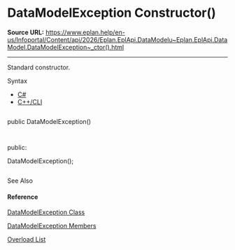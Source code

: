 # DataModelException Constructor()

**Source URL:** https://www.eplan.help/en-us/Infoportal/Content/api/2026/Eplan.EplApi.DataModelu~Eplan.EplApi.DataModel.DataModelException~_ctor().html

---

Standard constructor.

Syntax

- [C#](#i-syntax-CS)
- [C++/CLI](#i-syntax-CPP2005)

```
```
public DataModelException()
```
```

```
```
public:
DataModelException();
```
```



See Also

#### Reference

[DataModelException Class](Eplan.EplApi.DataModelu~Eplan.EplApi.DataModel.DataModelException.html)
  
[DataModelException Members](Eplan.EplApi.DataModelu~Eplan.EplApi.DataModel.DataModelException_members.html)
  
[Overload List](Eplan.EplApi.DataModelu~Eplan.EplApi.DataModel.DataModelException~_ctor.html)
